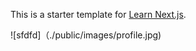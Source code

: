 This is a starter template for [Learn Next.js](https://nextjs.org/learn).


![sfdfd]（./public/images/profile.jpg)
